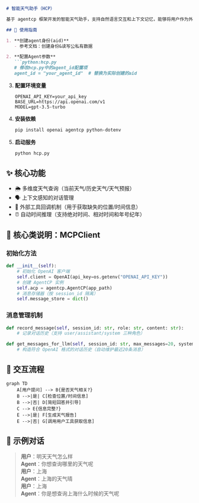 ```markdown:d:/github_agentcp/samples/hcp/README.md
# 智能天气助手（HCP）

基于 agentcp 框架开发的智能天气助手，支持自然语言交互和上下文记忆，能够将用户作为外部工具回调获取必要信息。

## 🚀 使用指南

1. **创建agent身份(aid)**
   - 参考文档：创建身份&读写公私有数据

2. **配置Agent参数**
   ```python:hcp.py
   # 修改hcp.py中的agent_id配置项
   agent_id = "your_agent_id"  # 替换为实际创建的aid
   ```

3. **配置环境变量**
   ```bash:.env
   OPENAI_API_KEY=your_api_key
   BASE_URL=https://api.openai.com/v1
   MODEL=gpt-3.5-turbo
   ```

4. **安装依赖**
   ```bash
   pip install openai agentcp python-dotenv
   ```

5. **启动服务**
   ```bash
   python hcp.py
   ```

## ✨ 核心功能

- 🌦️ 多维度天气查询（当前天气/历史天气/天气预报）
- 🗣️ 上下文感知的对话管理
- 🔧 外部工具回调机制（用于获取缺失的位置/时间信息）
- ⏰ 自动时间推理（支持绝对时间、相对时间和年号纪年）

## 🧩 核心类说明：MCPClient

### 初始化方法
```python
def __init__(self):
    # 初始化 OpenAI 客户端
    self.client = OpenAI(api_key=os.getenv("OPENAI_API_KEY"))
    # 创建 AgentCP 实例
    self.acp = agentcp.AgentCP(app_path)
    # 消息存储器（按 session_id 隔离）
    self.message_store = dict()
```

### 消息管理机制
```python
def record_message(self, session_id: str, role: str, content: str):
    # 记录对话历史（支持 user/assistant/system 三种角色）

def get_messages_for_llm(self, session_id: str, max_messages=20, system_message=None):
    # 构造符合 OpenAI 格式的对话历史（自动维护最近20条消息）
```

## 🔄 交互流程

```mermaid
graph TD
    A[用户提问] --> B{是否天气相关?}
    B -->|是| C[检查位置/时间信息]
    B -->|否| D[简短回答并引导]
    C --> E{信息完整?}
    E -->|是| F[生成天气报告]
    E -->|否| G[调用用户工具获取信息]
```

## 💬 示例对话

> **用户**：明天天气怎么样  
> **Agent**：你想查询哪里的天气呢  
> **用户**：上海  
> **Agent**：上海的天气晴  
> **用户**：上海  
> **Agent**：你是想查询上海什么时候的天气呢
```

        